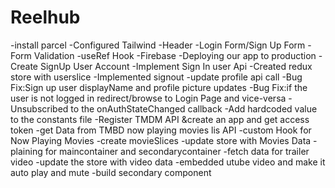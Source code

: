 # Reelhub 

-install parcel
-Configured  Tailwind
-Header
-Login Form/Sign Up Form
-Form  Validation
-useRef Hook
-Firebase
-Deploying our app to production
-Create SignUp  User Account
-Implement Sign In user Api
-Created redux store with userslice
-Implemented signout
-update profile api call
-Bug Fix:Sign up user displayName and profile picture updates
-Bug Fix:if the user is not logged  in redirect/browse to Login Page and  vice-versa
-Unsubscribed to the onAuthStateChanged callback
-Add hardcoded value to the constants file
-Register  TMDM API &create an app and get access token 
-get Data from TMBD now playing movies lis API
-custom Hook for Now Playing Movies
-create movieSlices
-update store with Movies Data
-plaining for maincontainer and secondarycontainer
-fetch data for trailer video
-update the store with video data
-embedded utube video and make it auto play and mute
-build secondary component



 